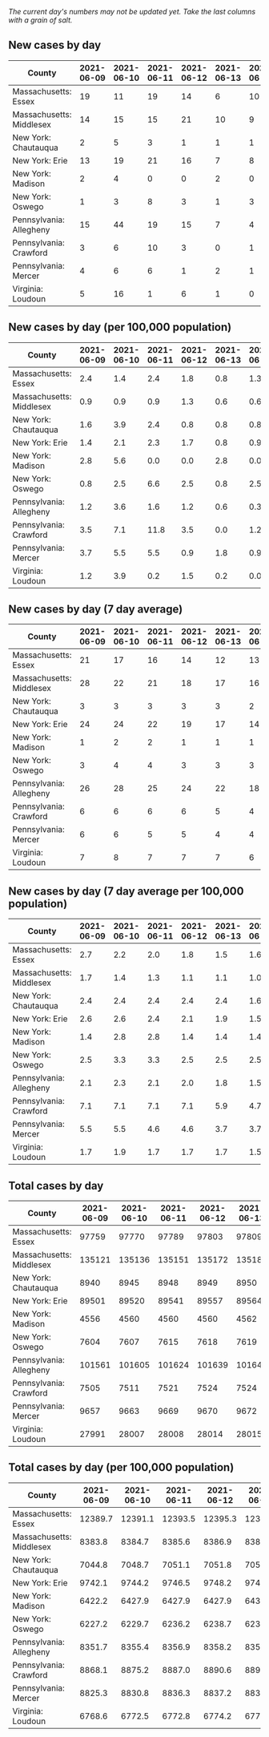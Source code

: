 _The current day's numbers may not be updated yet. Take the last columns with a grain of salt._
## New cases by day

| County | 2021-06-09 | 2021-06-10 | 2021-06-11 | 2021-06-12 | 2021-06-13 | 2021-06-14 | 2021-06-15 |
| --- | --- | --- | --- | --- | --- | --- | --- |
| Massachusetts: Essex | 19 | 11 | 19 | 14 | 6 | 10 |  |
| Massachusetts: Middlesex | 14 | 15 | 15 | 21 | 10 | 9 |  |
| New York: Chautauqua | 2 | 5 | 3 | 1 | 1 | 1 |  |
| New York: Erie | 13 | 19 | 21 | 16 | 7 | 8 |  |
| New York: Madison | 2 | 4 | 0 | 0 | 2 | 0 |  |
| New York: Oswego | 1 | 3 | 8 | 3 | 1 | 3 |  |
| Pennsylvania: Allegheny | 15 | 44 | 19 | 15 | 7 | 4 |  |
| Pennsylvania: Crawford | 3 | 6 | 10 | 3 | 0 | 1 |  |
| Pennsylvania: Mercer | 4 | 6 | 6 | 1 | 2 | 1 |  |
| Virginia: Loudoun | 5 | 16 | 1 | 6 | 1 | 0 |  |

## New cases by day (per 100,000 population)

| County | 2021-06-09 | 2021-06-10 | 2021-06-11 | 2021-06-12 | 2021-06-13 | 2021-06-14 | 2021-06-15 |
| --- | --- | --- | --- | --- | --- | --- | --- |
| Massachusetts: Essex | 2.4 | 1.4 | 2.4 | 1.8 | 0.8 | 1.3 |  |
| Massachusetts: Middlesex | 0.9 | 0.9 | 0.9 | 1.3 | 0.6 | 0.6 |  |
| New York: Chautauqua | 1.6 | 3.9 | 2.4 | 0.8 | 0.8 | 0.8 |  |
| New York: Erie | 1.4 | 2.1 | 2.3 | 1.7 | 0.8 | 0.9 |  |
| New York: Madison | 2.8 | 5.6 | 0.0 | 0.0 | 2.8 | 0.0 |  |
| New York: Oswego | 0.8 | 2.5 | 6.6 | 2.5 | 0.8 | 2.5 |  |
| Pennsylvania: Allegheny | 1.2 | 3.6 | 1.6 | 1.2 | 0.6 | 0.3 |  |
| Pennsylvania: Crawford | 3.5 | 7.1 | 11.8 | 3.5 | 0.0 | 1.2 |  |
| Pennsylvania: Mercer | 3.7 | 5.5 | 5.5 | 0.9 | 1.8 | 0.9 |  |
| Virginia: Loudoun | 1.2 | 3.9 | 0.2 | 1.5 | 0.2 | 0.0 |  |

## New cases by day (7 day average)

| County | 2021-06-09 | 2021-06-10 | 2021-06-11 | 2021-06-12 | 2021-06-13 | 2021-06-14 | 2021-06-15 |
| --- | --- | --- | --- | --- | --- | --- | --- |
| Massachusetts: Essex | 21 | 17 | 16 | 14 | 12 | 13 |  |
| Massachusetts: Middlesex | 28 | 22 | 21 | 18 | 17 | 16 |  |
| New York: Chautauqua | 3 | 3 | 3 | 3 | 3 | 2 |  |
| New York: Erie | 24 | 24 | 22 | 19 | 17 | 14 |  |
| New York: Madison | 1 | 2 | 2 | 1 | 1 | 1 |  |
| New York: Oswego | 3 | 4 | 4 | 3 | 3 | 3 |  |
| Pennsylvania: Allegheny | 26 | 28 | 25 | 24 | 22 | 18 |  |
| Pennsylvania: Crawford | 6 | 6 | 6 | 6 | 5 | 4 |  |
| Pennsylvania: Mercer | 6 | 6 | 5 | 5 | 4 | 4 |  |
| Virginia: Loudoun | 7 | 8 | 7 | 7 | 7 | 6 |  |

## New cases by day (7 day average per 100,000 population)

| County | 2021-06-09 | 2021-06-10 | 2021-06-11 | 2021-06-12 | 2021-06-13 | 2021-06-14 | 2021-06-15 |
| --- | --- | --- | --- | --- | --- | --- | --- |
| Massachusetts: Essex | 2.7 | 2.2 | 2.0 | 1.8 | 1.5 | 1.6 |  |
| Massachusetts: Middlesex | 1.7 | 1.4 | 1.3 | 1.1 | 1.1 | 1.0 |  |
| New York: Chautauqua | 2.4 | 2.4 | 2.4 | 2.4 | 2.4 | 1.6 |  |
| New York: Erie | 2.6 | 2.6 | 2.4 | 2.1 | 1.9 | 1.5 |  |
| New York: Madison | 1.4 | 2.8 | 2.8 | 1.4 | 1.4 | 1.4 |  |
| New York: Oswego | 2.5 | 3.3 | 3.3 | 2.5 | 2.5 | 2.5 |  |
| Pennsylvania: Allegheny | 2.1 | 2.3 | 2.1 | 2.0 | 1.8 | 1.5 |  |
| Pennsylvania: Crawford | 7.1 | 7.1 | 7.1 | 7.1 | 5.9 | 4.7 |  |
| Pennsylvania: Mercer | 5.5 | 5.5 | 4.6 | 4.6 | 3.7 | 3.7 |  |
| Virginia: Loudoun | 1.7 | 1.9 | 1.7 | 1.7 | 1.7 | 1.5 |  |

## Total cases by day

| County | 2021-06-09 | 2021-06-10 | 2021-06-11 | 2021-06-12 | 2021-06-13 | 2021-06-14 | 2021-06-15 |
| --- | --- | --- | --- | --- | --- | --- | --- |
| Massachusetts: Essex | 97759 | 97770 | 97789 | 97803 | 97809 | 97819 |  |
| Massachusetts: Middlesex | 135121 | 135136 | 135151 | 135172 | 135182 | 135191 |  |
| New York: Chautauqua | 8940 | 8945 | 8948 | 8949 | 8950 | 8951 |  |
| New York: Erie | 89501 | 89520 | 89541 | 89557 | 89564 | 89572 |  |
| New York: Madison | 4556 | 4560 | 4560 | 4560 | 4562 | 4562 |  |
| New York: Oswego | 7604 | 7607 | 7615 | 7618 | 7619 | 7622 |  |
| Pennsylvania: Allegheny | 101561 | 101605 | 101624 | 101639 | 101646 | 101650 |  |
| Pennsylvania: Crawford | 7505 | 7511 | 7521 | 7524 | 7524 | 7525 |  |
| Pennsylvania: Mercer | 9657 | 9663 | 9669 | 9670 | 9672 | 9673 |  |
| Virginia: Loudoun | 27991 | 28007 | 28008 | 28014 | 28015 | 28015 |  |

## Total cases by day (per 100,000 population)

| County | 2021-06-09 | 2021-06-10 | 2021-06-11 | 2021-06-12 | 2021-06-13 | 2021-06-14 | 2021-06-15 |
| --- | --- | --- | --- | --- | --- | --- | --- |
| Massachusetts: Essex | 12389.7 | 12391.1 | 12393.5 | 12395.3 | 12396.0 | 12397.3 |  |
| Massachusetts: Middlesex | 8383.8 | 8384.7 | 8385.6 | 8386.9 | 8387.5 | 8388.1 |  |
| New York: Chautauqua | 7044.8 | 7048.7 | 7051.1 | 7051.8 | 7052.6 | 7053.4 |  |
| New York: Erie | 9742.1 | 9744.2 | 9746.5 | 9748.2 | 9749.0 | 9749.8 |  |
| New York: Madison | 6422.2 | 6427.9 | 6427.9 | 6427.9 | 6430.7 | 6430.7 |  |
| New York: Oswego | 6227.2 | 6229.7 | 6236.2 | 6238.7 | 6239.5 | 6242.0 |  |
| Pennsylvania: Allegheny | 8351.7 | 8355.4 | 8356.9 | 8358.2 | 8358.7 | 8359.1 |  |
| Pennsylvania: Crawford | 8868.1 | 8875.2 | 8887.0 | 8890.6 | 8890.6 | 8891.8 |  |
| Pennsylvania: Mercer | 8825.3 | 8830.8 | 8836.3 | 8837.2 | 8839.0 | 8839.9 |  |
| Virginia: Loudoun | 6768.6 | 6772.5 | 6772.8 | 6774.2 | 6774.5 | 6774.5 |  |
